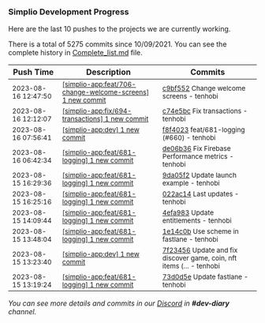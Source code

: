 
### Simplio Development Progress

Here are the last 10 pushes to the projects we are currently working.

There is a total of 5275 commits since 10/09/2021. You can see the complete history in
 [Complete_list.md](Complete_list.md) file.

| Push Time | Description | Commits |
| --- | --- | --- |
| <sub>2023-08-16 12:47:50</sub> | <sub>[[simplio-app:feat/706-change-welcome-screens] 1 new commit](https://github.com/SimplioOfficial/simplio-app/commit/c9bf55206b457fe331c6adb8a8e6988230e58cf7)</sub> | <sub>[c9bf552](https://github.com/SimplioOfficial/simplio-app/commit/c9bf55206b457fe331c6adb8a8e6988230e58cf7) Change welcome screens - tenhobi</sub> |
| <sub>2023-08-16 12:12:07</sub> | <sub>[[simplio-app:fix/694-transactions] 1 new commit](https://github.com/SimplioOfficial/simplio-app/commit/c74e5bc5beb0eb16fb0ef980fba82e979951d14a)</sub> | <sub>[c74e5bc](https://github.com/SimplioOfficial/simplio-app/commit/c74e5bc5beb0eb16fb0ef980fba82e979951d14a) Fix transactions - tenhobi</sub> |
| <sub>2023-08-16 07:56:41</sub> | <sub>[[simplio-app:dev] 1 new commit](https://github.com/SimplioOfficial/simplio-app/commit/f8f4023053515495f2e92f50a63a97da41e49290)</sub> | <sub>[f8f4023](https://github.com/SimplioOfficial/simplio-app/commit/f8f4023053515495f2e92f50a63a97da41e49290) feat/681-logging (#660) - tenhobi</sub> |
| <sub>2023-08-16 06:42:34</sub> | <sub>[[simplio-app:feat/681-logging] 1 new commit](https://github.com/SimplioOfficial/simplio-app/commit/de06b3670fb530559113ce9605bc5f7204d5e14f)</sub> | <sub>[de06b36](https://github.com/SimplioOfficial/simplio-app/commit/de06b3670fb530559113ce9605bc5f7204d5e14f) Fix Firebase Performance metrics - tenhobi</sub> |
| <sub>2023-08-15 16:29:36</sub> | <sub>[[simplio-app:feat/681-logging] 1 new commit](https://github.com/SimplioOfficial/simplio-app/commit/9da05f28c05c0c8bd02c058da6020bcf298eb24b)</sub> | <sub>[9da05f2](https://github.com/SimplioOfficial/simplio-app/commit/9da05f28c05c0c8bd02c058da6020bcf298eb24b) Update launch example - tenhobi</sub> |
| <sub>2023-08-15 16:25:16</sub> | <sub>[[simplio-app:feat/681-logging] 1 new commit](https://github.com/SimplioOfficial/simplio-app/commit/022ac147afe19e02a2d8228a83aa5785022677d5)</sub> | <sub>[022ac14](https://github.com/SimplioOfficial/simplio-app/commit/022ac147afe19e02a2d8228a83aa5785022677d5) Last updates - tenhobi</sub> |
| <sub>2023-08-15 14:09:44</sub> | <sub>[[simplio-app:feat/681-logging] 1 new commit](https://github.com/SimplioOfficial/simplio-app/commit/4efa9832123e30398ca311deda713e080151e5a8)</sub> | <sub>[4efa983](https://github.com/SimplioOfficial/simplio-app/commit/4efa9832123e30398ca311deda713e080151e5a8) Update entitlements - tenhobi</sub> |
| <sub>2023-08-15 13:48:04</sub> | <sub>[[simplio-app:feat/681-logging] 1 new commit](https://github.com/SimplioOfficial/simplio-app/commit/1e14c0b3bc7e76a685065920c0f5333ed7410d49)</sub> | <sub>[1e14c0b](https://github.com/SimplioOfficial/simplio-app/commit/1e14c0b3bc7e76a685065920c0f5333ed7410d49) Use scheme in fastlane - tenhobi</sub> |
| <sub>2023-08-15 13:23:40</sub> | <sub>[[simplio-app:dev] 1 new commit](https://github.com/SimplioOfficial/simplio-app/commit/7f23456ccc9ee8f789e4606eb7cb73a280458217)</sub> | <sub>[7f23456](https://github.com/SimplioOfficial/simplio-app/commit/7f23456ccc9ee8f789e4606eb7cb73a280458217) Update and fix discover game, coin, nft items (... - tenhobi</sub> |
| <sub>2023-08-15 13:19:24</sub> | <sub>[[simplio-app:feat/681-logging] 1 new commit](https://github.com/SimplioOfficial/simplio-app/commit/73d0d5ef24ead0b3169c06f7cdfd2a7293d2cc00)</sub> | <sub>[73d0d5e](https://github.com/SimplioOfficial/simplio-app/commit/73d0d5ef24ead0b3169c06f7cdfd2a7293d2cc00) Update fastlane - tenhobi</sub> |

_You can see more details and commits in our [Discord](https://discord.gg/aKhjuwZmdP) in **#dev-diary** channel._
